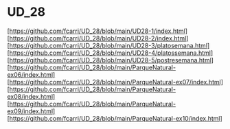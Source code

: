 # UD_28

[https://github.com/fcarri/UD_28/blob/main/UD28-1/index.html]
[https://github.com/fcarri/UD_28/blob/main/UD28-2/index.html]
[https://github.com/fcarri/UD_28/blob/main/UD28-3/platosemana.html]
[https://github.com/fcarri/UD_28/blob/main/UD28-4/platossemana.html]
[https://github.com/fcarri/UD_28/blob/main/UD28-5/postresemana.html]
[https://github.com/fcarri/UD_28/blob/main/ParqueNatural-ex06/index.html]
[https://github.com/fcarri/UD_28/blob/main/ParqueNatural-ex07/index.html]
[https://github.com/fcarri/UD_28/blob/main/ParqueNatural-ex08/index.html]
[https://github.com/fcarri/UD_28/blob/main/ParqueNatural-ex09/index.html]
[https://github.com/fcarri/UD_28/blob/main/ParqueNatural-ex10/index.html]
